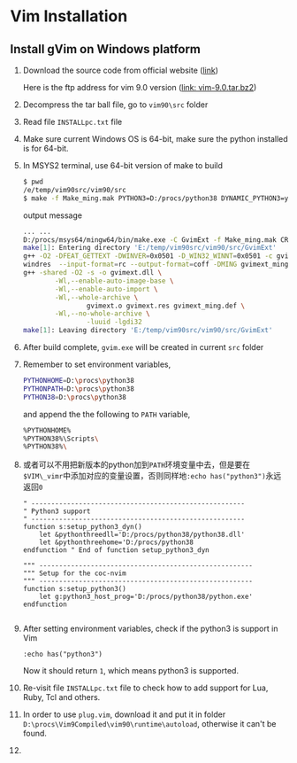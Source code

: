# Vim Installation



## Install gVim on Windows platform

1. Download the source code from official website ([link](https://www.vim.org/download.php))

   Here is the ftp address for vim 9.0 version ([link: vim-9.0.tar.bz2](ftp://ftp.vim.org/pub/vim/unix/vim-9.0.tar.bz2))

2. Decompress the tar ball file, go to `vim90\src` folder

3. Read file `INSTALLpc.txt` file

4. Make sure current Windows OS is 64-bit, make sure the python installed is for 64-bit.

5. In MSYS2 terminal, use 64-bit version of make to build

   ```bash
   $ pwd
   /e/temp/vim90src/vim90/src
   $ make -f Make_ming.mak PYTHON3=D:/procs/python38 DYNAMIC_PYTHON3=yes PYTHON3_VER=38
   ```

   output message

   ```bash
   ... ...
   D:/procs/msys64/mingw64/bin/make.exe -C GvimExt -f Make_ming.mak CROSS=no CROSS_COMPILE= CXX='g++' STATIC_STDCPLUS=no
   make[1]: Entering directory 'E:/temp/vim90src/vim90/src/GvimExt'
   g++ -O2 -DFEAT_GETTEXT -DWINVER=0x0501 -D_WIN32_WINNT=0x0501 -c gvimext.cpp -o gvimext.o
   windres  --input-format=rc --output-format=coff -DMING gvimext_ming.rc -o gvimext.res
   g++ -shared -O2 -s -o gvimext.dll \
           -Wl,--enable-auto-image-base \
           -Wl,--enable-auto-import \
           -Wl,--whole-archive \
                   gvimext.o gvimext.res gvimext_ming.def \
           -Wl,--no-whole-archive \
                   -luuid -lgdi32
   make[1]: Leaving directory 'E:/temp/vim90src/vim90/src/GvimExt'
   ```

   

6. After build complete, `gvim.exe` will be created in current `src` folder

7. Remember to set environment variables,

   ```bash
   PYTHONHOME=D:\procs\python38
   PYTHONPATH=D:\procs\python38
   PYTHON38=D:\procs\python38
   ```

   and append the the following to `PATH` variable,

   ```bash
   %PYTHONHOME%
   %PYTHON38%\Scripts\
   %PYTHON38%\
   ```

8. 或者可以不用把新版本的python加到`PATH`环境变量中去，但是要在`$VIM\_vimr`中添加对应的变量设置，否则同样地`:echo has("python3")`永远返回`0`

   ```vim
   " ------------------------------------------------------
   " Python3 support
   " ------------------------------------------------------
   function s:setup_python3_dyn()
       let &pythonthreedll='D:/procs/python38/python38.dll'
       let &pythonthreehome='D:/procs/python38
   endfunction " End of function setup_python3_dyn
   
   """ ------------------------------------------------------
   """ Setup for the coc-nvim
   """ ------------------------------------------------------
   function s:setup_python3()
       let g:python3_host_prog='D:/procs/python38/python.exe'
   endfunction
   

8. After setting environment variables, check if the python3 is support in Vim

   ```vim
   :echo has("python3")
   ```

   Now it should return `1`, which means python3 is supported.

10. Re-visit file `INSTALLpc.txt` file to check how to add support for Lua, Ruby, Tcl and others.

11. In order to use `plug.vim`, download it and put it in folder `D:\procs\Vim9Compiled\vim90\runtime\autoload`, otherwise it can't be found.

9. 